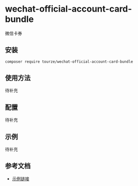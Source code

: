 # wechat-official-account-card-bundle

微信卡券

## 安装

```bash
composer require tourze/wechat-official-account-card-bundle
```

## 使用方法

待补充

## 配置

待补充

## 示例

待补充

## 参考文档

- [示例链接](https://example.com)
